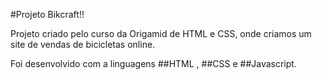 #Projeto Bikcraft!!

Projeto criado pelo curso da Origamid de HTML e CSS, onde criamos um site de vendas de bicicletas online.

Foi desenvolvido com a linguagens ##HTML , ##CSS e ##Javascript.
